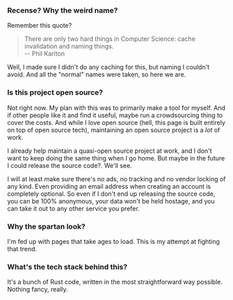 ### Recense? Why the weird name?

Remember this quote?

> There are only two hard things in Computer Science: cache invalidation and naming things.</br>
> -- Phil Karlton

Well, I made sure I didn't do any caching for this, but naming I couldn't avoid. And all the "normal" names
were taken, so here we are.

### Is this project open source?
Not right now. My plan with this was to primarily make a tool for myself. And if other people like it and find
it useful, maybe run a crowdsourcing thing to cover the costs. And while I love open source (hell, this page
is built entirely on top of open source tech), maintaining an open source project is a *lot* of work. 

I already help maintain a quasi-open source project at work, and I don't want to keep doing the same thing
when I go home. But maybe in the future I could release the source code?. We'll see.

I will at least make sure there's no ads, no tracking and no vendor locking of any kind. Even providing an
email address when creating an account is completely optional. So even if I don't end up releasing the source
code, you can be 100% anonymous, your data won't be held hostage, and you can take it out to any other service
you prefer.

### Why the spartan look?
I'm fed up with pages that take ages to load. This is my attempt at fighting that trend.


### What's the tech stack behind this?
It's a bunch of Rust code, written in the most straightforward way possible. Nothing fancy, really.

